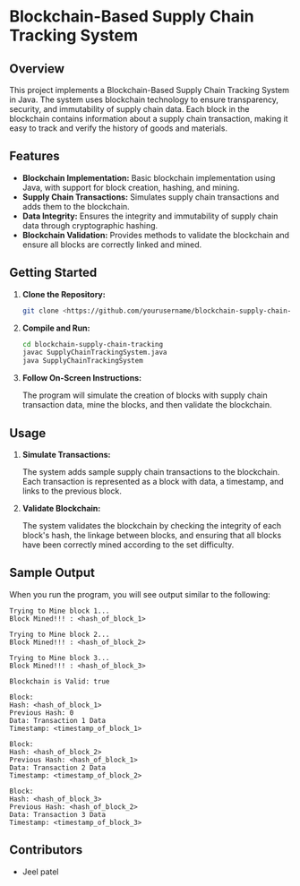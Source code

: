 # Blockchain-Based Supply Chain Tracking System

## Overview

This project implements a Blockchain-Based Supply Chain Tracking System in Java. The system uses blockchain technology to ensure transparency, security, and immutability of supply chain data. Each block in the blockchain contains information about a supply chain transaction, making it easy to track and verify the history of goods and materials.

## Features

- **Blockchain Implementation:** Basic blockchain implementation using Java, with support for block creation, hashing, and mining.
- **Supply Chain Transactions:** Simulates supply chain transactions and adds them to the blockchain.
- **Data Integrity:** Ensures the integrity and immutability of supply chain data through cryptographic hashing.
- **Blockchain Validation:** Provides methods to validate the blockchain and ensure all blocks are correctly linked and mined.

## Getting Started

1. **Clone the Repository:**
    
    ```bash
    git clone <https://github.com/yourusername/blockchain-supply-chain-tracking.git>
    
    ```
    
2. **Compile and Run:**
    
    ```bash
    cd blockchain-supply-chain-tracking
    javac SupplyChainTrackingSystem.java
    java SupplyChainTrackingSystem
    
    ```
    
3. **Follow On-Screen Instructions:**
    
    The program will simulate the creation of blocks with supply chain transaction data, mine the blocks, and then validate the blockchain.
    

## Usage

1. **Simulate Transactions:**
    
    The system adds sample supply chain transactions to the blockchain. Each transaction is represented as a block with data, a timestamp, and links to the previous block.
    
2. **Validate Blockchain:**
    
    The system validates the blockchain by checking the integrity of each block's hash, the linkage between blocks, and ensuring that all blocks have been correctly mined according to the set difficulty.
    

## Sample Output

When you run the program, you will see output similar to the following:

```
Trying to Mine block 1...
Block Mined!!! : <hash_of_block_1>

Trying to Mine block 2...
Block Mined!!! : <hash_of_block_2>

Trying to Mine block 3...
Block Mined!!! : <hash_of_block_3>

Blockchain is Valid: true

Block:
Hash: <hash_of_block_1>
Previous Hash: 0
Data: Transaction 1 Data
Timestamp: <timestamp_of_block_1>

Block:
Hash: <hash_of_block_2>
Previous Hash: <hash_of_block_1>
Data: Transaction 2 Data
Timestamp: <timestamp_of_block_2>

Block:
Hash: <hash_of_block_3>
Previous Hash: <hash_of_block_2>
Data: Transaction 3 Data
Timestamp: <timestamp_of_block_3>

```

## Contributors

- Jeel patel
